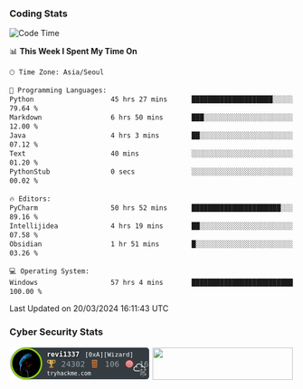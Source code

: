 ### Coding Stats

<!--START_SECTION:waka-->
![Code Time](http://img.shields.io/badge/Code%20Time-524%20hrs%209%20mins-blue)

📊 **This Week I Spent My Time On** 

```text
🕑︎ Time Zone: Asia/Seoul

💬 Programming Languages: 
Python                   45 hrs 27 mins      ████████████████████░░░░░   79.64 % 
Markdown                 6 hrs 50 mins       ███░░░░░░░░░░░░░░░░░░░░░░   12.00 % 
Java                     4 hrs 3 mins        ██░░░░░░░░░░░░░░░░░░░░░░░   07.12 % 
Text                     40 mins             ░░░░░░░░░░░░░░░░░░░░░░░░░   01.20 % 
PythonStub               0 secs              ░░░░░░░░░░░░░░░░░░░░░░░░░   00.02 % 

🔥 Editors: 
PyCharm                  50 hrs 52 mins      ██████████████████████░░░   89.16 % 
Intellijidea             4 hrs 19 mins       ██░░░░░░░░░░░░░░░░░░░░░░░   07.58 % 
Obsidian                 1 hr 51 mins        █░░░░░░░░░░░░░░░░░░░░░░░░   03.26 % 

💻 Operating System: 
Windows                  57 hrs 4 mins       █████████████████████████   100.00 % 
```


 Last Updated on 20/03/2024 16:11:43 UTC
<!--END_SECTION:waka-->

<!--### Algorithm Stats-->

<!--[![Solved.ac프로필](http://mazassumnida.wtf/api/v2/generate_badge?boj=revi1337)](https://solved.ac/revi1337)-->

### Cyber Security Stats

[![revi1337's tryhackme stats](https://raw.githubusercontent.com/Revi1337/Revi1337/main/assets/thm_propic.png)][tryhackme]
[<img src="https://www.hackthebox.com/badge/image/1002993" width="248.01" height="57">][hackthebox]


[website]: https://revi1337.com
[tryhackme]: https://tryhackme.com/p/revi1337
[hackthebox]: https://app.hackthebox.com/profile/1002993
